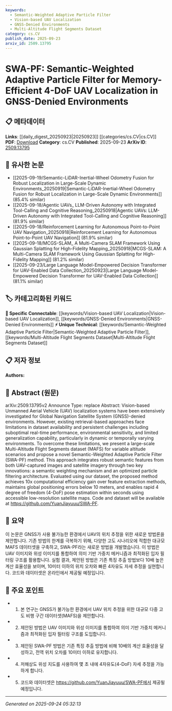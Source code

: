 ```yaml
---
keywords:
  - Semantic-Weighted Adaptive Particle Filter
  - Vision-based UAV Localization
  - GNSS-Denied Environments
  - Multi-Altitude Flight Segments Dataset
category: cs.CV
publish_date: 2025-09-23
arxiv_id: 2509.13795
---
```


<!-- KEYWORD_LINKING_METADATA:
{
  "processed_timestamp": "2025-09-24T05:32:13.925187",
  "vocabulary_version": "1.0",
  "selected_keywords": [
    "Semantic-Weighted Adaptive Particle Filter",
    "Vision-based UAV Localization",
    "GNSS-Denied Environments",
    "Multi-Altitude Flight Segments Dataset"
  ],
  "rejected_keywords": [],
  "similarity_scores": {
    "Semantic-Weighted Adaptive Particle Filter": 0.8,
    "Vision-based UAV Localization": 0.75,
    "GNSS-Denied Environments": 0.7,
    "Multi-Altitude Flight Segments Dataset": 0.78
  },
  "extraction_method": "AI_prompt_based",
  "budget_applied": true,
  "candidates_json": {
    "candidates": [
      {
        "surface": "Semantic-Weighted Adaptive Particle Filter",
        "canonical": "Semantic-Weighted Adaptive Particle Filter",
        "aliases": [
          "SWA-PF"
        ],
        "category": "unique_technical",
        "rationale": "This is a novel method introduced in the paper, providing a unique approach to UAV localization.",
        "novelty_score": 0.9,
        "connectivity_score": 0.65,
        "specificity_score": 0.85,
        "link_intent_score": 0.8
      },
      {
        "surface": "Vision-based Unmanned Aerial Vehicle localization",
        "canonical": "Vision-based UAV Localization",
        "aliases": [
          "UAV Localization"
        ],
        "category": "specific_connectable",
        "rationale": "This is a specific application area that connects with broader topics in computer vision and robotics.",
        "novelty_score": 0.5,
        "connectivity_score": 0.78,
        "specificity_score": 0.7,
        "link_intent_score": 0.75
      },
      {
        "surface": "GNSS-denied environments",
        "canonical": "GNSS-Denied Environments",
        "aliases": [
          "GPS-denied environments"
        ],
        "category": "specific_connectable",
        "rationale": "This term is crucial for understanding the context and challenges addressed by the paper.",
        "novelty_score": 0.6,
        "connectivity_score": 0.7,
        "specificity_score": 0.8,
        "link_intent_score": 0.7
      },
      {
        "surface": "Multi-Altitude Flight Segments dataset",
        "canonical": "Multi-Altitude Flight Segments Dataset",
        "aliases": [
          "MAFS Dataset"
        ],
        "category": "unique_technical",
        "rationale": "This dataset is a novel contribution of the paper, critical for replicating and building upon the research.",
        "novelty_score": 0.85,
        "connectivity_score": 0.6,
        "specificity_score": 0.9,
        "link_intent_score": 0.78
      }
    ],
    "ban_list_suggestions": [
      "method",
      "performance",
      "dataset availability"
    ]
  },
  "decisions": [
    {
      "candidate_surface": "Semantic-Weighted Adaptive Particle Filter",
      "resolved_canonical": "Semantic-Weighted Adaptive Particle Filter",
      "decision": "linked",
      "scores": {
        "novelty": 0.9,
        "connectivity": 0.65,
        "specificity": 0.85,
        "link_intent": 0.8
      }
    },
    {
      "candidate_surface": "Vision-based Unmanned Aerial Vehicle localization",
      "resolved_canonical": "Vision-based UAV Localization",
      "decision": "linked",
      "scores": {
        "novelty": 0.5,
        "connectivity": 0.78,
        "specificity": 0.7,
        "link_intent": 0.75
      }
    },
    {
      "candidate_surface": "GNSS-denied environments",
      "resolved_canonical": "GNSS-Denied Environments",
      "decision": "linked",
      "scores": {
        "novelty": 0.6,
        "connectivity": 0.7,
        "specificity": 0.8,
        "link_intent": 0.7
      }
    },
    {
      "candidate_surface": "Multi-Altitude Flight Segments dataset",
      "resolved_canonical": "Multi-Altitude Flight Segments Dataset",
      "decision": "linked",
      "scores": {
        "novelty": 0.85,
        "connectivity": 0.6,
        "specificity": 0.9,
        "link_intent": 0.78
      }
    }
  ]
}
-->

# SWA-PF: Semantic-Weighted Adaptive Particle Filter for Memory-Efficient 4-DoF UAV Localization in GNSS-Denied Environments

## 📋 메타데이터

**Links**: [[daily_digest_20250923|20250923]] [[categories/cs.CV|cs.CV]]
**PDF**: [Download](https://arxiv.org/pdf/2509.13795.pdf)
**Category**: cs.CV
**Published**: 2025-09-23
**ArXiv ID**: [2509.13795](https://arxiv.org/abs/2509.13795)

## 🔗 유사한 논문
- [[2025-09-19/Semantic-LiDAR-Inertial-Wheel Odometry Fusion for Robust Localization in Large-Scale Dynamic Environments_20250919|Semantic-LiDAR-Inertial-Wheel Odometry Fusion for Robust Localization in Large-Scale Dynamic Environments]] (85.4% similar)
- [[2025-09-18/Agentic UAVs_ LLM-Driven Autonomy with Integrated Tool-Calling and Cognitive Reasoning_20250918|Agentic UAVs: LLM-Driven Autonomy with Integrated Tool-Calling and Cognitive Reasoning]] (81.9% similar)
- [[2025-09-18/Reinforcement Learning for Autonomous Point-to-Point UAV Navigation_20250918|Reinforcement Learning for Autonomous Point-to-Point UAV Navigation]] (81.9% similar)
- [[2025-09-18/MCGS-SLAM_ A Multi-Camera SLAM Framework Using Gaussian Splatting for High-Fidelity Mapping_20250918|MCGS-SLAM: A Multi-Camera SLAM Framework Using Gaussian Splatting for High-Fidelity Mapping]] (81.2% similar)
- [[2025-09-23/Large Language Model-Empowered Decision Transformer for UAV-Enabled Data Collection_20250923|Large Language Model-Empowered Decision Transformer for UAV-Enabled Data Collection]] (81.1% similar)

## 🏷️ 카테고리화된 키워드
**🔗 Specific Connectable**: [[keywords/Vision-based UAV Localization|Vision-based UAV Localization]], [[keywords/GNSS-Denied Environments|GNSS-Denied Environments]]
**⚡ Unique Technical**: [[keywords/Semantic-Weighted Adaptive Particle Filter|Semantic-Weighted Adaptive Particle Filter]], [[keywords/Multi-Altitude Flight Segments Dataset|Multi-Altitude Flight Segments Dataset]]

## 📋 저자 정보

**Authors:** 

## 📄 Abstract (원문)

arXiv:2509.13795v2 Announce Type: replace 
Abstract: Vision-based Unmanned Aerial Vehicle (UAV) localization systems have been extensively investigated for Global Navigation Satellite System (GNSS)-denied environments. However, existing retrieval-based approaches face limitations in dataset availability and persistent challenges including suboptimal real-time performance, environmental sensitivity, and limited generalization capability, particularly in dynamic or temporally varying environments. To overcome these limitations, we present a large-scale Multi-Altitude Flight Segments dataset (MAFS) for variable altitude scenarios and propose a novel Semantic-Weighted Adaptive Particle Filter (SWA-PF) method. This approach integrates robust semantic features from both UAV-captured images and satellite imagery through two key innovations: a semantic weighting mechanism and an optimized particle filtering architecture. Evaluated using our dataset, the proposed method achieves 10x computational efficiency gain over feature extraction methods, maintains global positioning errors below 10 meters, and enables rapid 4 degree of freedom (4-DoF) pose estimation within seconds using accessible low-resolution satellite maps. Code and dataset will be available at https://github.com/YuanJiayuuu/SWA-PF.

## 📝 요약

이 논문은 GNSS가 사용 불가능한 환경에서 UAV의 위치 추정을 위한 새로운 방법론을 제안합니다. 기존 방법의 한계를 극복하기 위해, 다양한 고도 시나리오에 적합한 대규모 MAFS 데이터셋을 구축하고, SWA-PF라는 새로운 방법을 개발했습니다. 이 방법은 UAV 이미지와 위성 이미지를 통합하여 의미 기반 가중치 메커니즘과 최적화된 입자 필터링 구조를 활용합니다. 실험 결과, 제안된 방법은 기존 특징 추출 방법보다 10배 높은 계산 효율성을 보이며, 10미터 이하의 위치 오차와 빠른 4자유도 자세 추정을 실현합니다. 코드와 데이터셋은 온라인에서 제공될 예정입니다.

## 🎯 주요 포인트

- 1. 본 연구는 GNSS가 불가능한 환경에서 UAV 위치 추정을 위한 대규모 다중 고도 비행 구간 데이터셋(MAFS)을 제안합니다.
- 2. 제안된 방법은 UAV 이미지와 위성 이미지를 통합하여 의미 기반 가중치 메커니즘과 최적화된 입자 필터링 구조를 도입합니다.
- 3. 제안된 SWA-PF 방법은 기존 특징 추출 방법에 비해 10배의 계산 효율성을 달성하고, 전역 위치 오차를 10미터 이하로 유지합니다.
- 4. 저해상도 위성 지도를 사용하여 몇 초 내에 4자유도(4-DoF) 자세 추정을 가능하게 합니다.
- 5. 코드와 데이터셋은 https://github.com/YuanJiayuuu/SWA-PF에서 제공될 예정입니다.


---

*Generated on 2025-09-24 05:32:13*